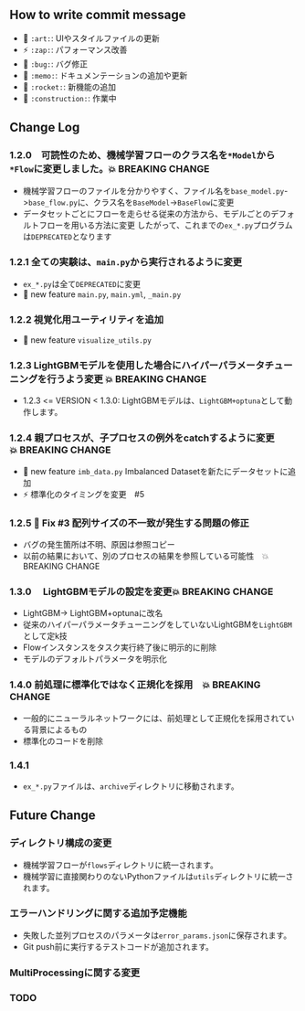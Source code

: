 ## How to write commit message
- 🎨 `:art:`: UIやスタイルファイルの更新
- ⚡️ `:zap:`: パフォーマンス改善
- 🐛 `:bug:`: バグ修正
- 📝 `:memo:`: ドキュメンテーションの追加や更新
- 🚀 `:rocket:`: 新機能の追加
- 🚧 `:construction:`: 作業中

## Change Log

### 1.2.0　可読性のため、機械学習フローのクラス名を`*Model`から`*Flow`に変更しました。💥 BREAKING CHANGE
- 機械学習フローのファイルを分かりやすく、ファイル名を`base_model.py`->`base_flow.py`に、クラス名を`BaseModel`->`BaseFlow`に変更
- データセットごとにフローを走らせる従来の方法から、モデルごとのデフォルトフローを用いる方法に変更
したがって、これまでの`ex_*.py`プログラムは`DEPRECATED`となります

### 1.2.1 全ての実験は、`main.py`から実行されるように変更
- `ex_*.py`は全て`DEPRECATED`に変更
- :rocket: new feature `main.py`, `main.yml`, `_main.py`

### 1.2.2 視覚化用ユーティリティを追加

- :rocket: new feature `visualize_utils.py`

### 1.2.3 LightGBMモデルを使用した場合にハイパーパラメータチューニングを行うよう変更 💥 BREAKING CHANGE
- 1.2.3 <= VERSION < 1.3.0: LightGBMモデルは、`LightGBM+optuna`として動作します。

### 1.2.4 親プロセスが、子プロセスの例外をcatchするように変更　　💥 BREAKING CHANGE
- :rocket: new feature `imb_data.py` Imbalanced Datasetを新たにデータセットに追加
- :zap: 標準化のタイミングを変更　#5

### 1.2.5 :bug: Fix #3 配列サイズの不一致が発生する問題の修正 
- バグの発生箇所は不明、原因は参照コピー
- 以前の結果において、別のプロセスの結果を参照している可能性　💥 BREAKING CHANGE

### 1.3.0 　LightGBMモデルの設定を変更💥 BREAKING CHANGE
- LightGBM-> LightGBM+optunaに改名
- 従来のハイパーパラメータチューニングをしていないLightGBMを`LightGBM`として定k技
- Flowインスタンスをタスク実行終了後に明示的に削除
- モデルのデフォルトパラメータを明示化

### 1.4.0 前処理に標準化ではなく正規化を採用　💥 BREAKING CHANGE
- 一般的にニューラルネットワークには、前処理として正規化を採用されている背景によるもの
- 標準化のコードを削除

### 1.4.1 
- `ex_*.py`ファイルは、`archive`ディレクトリに移動されます。

## Future Change

### ディレクトリ構成の変更
- 機械学習フローが`flows`ディレクトリに統一されます。
- 機械学習に直接関わりのないPythonファイルは`utils`ディレクトリに統一されます。

### エラーハンドリングに関する追加予定機能

- 失敗した並列プロセスのパラメータは`error_params.json`に保存されます。
- Git push前に実行するテストコードが追加されます。

### MultiProcessingに関する変更

### TODO


